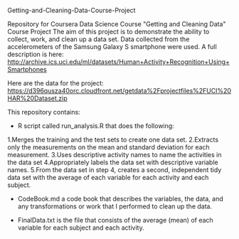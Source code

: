 Getting-and-Cleaning-Data-Course-Project

Repository for Coursera Data Science Course "Getting and Cleaning Data" Course Project
The aim of this project is to demonstrate the ability to collect, work, and clean up a data set. Data collected from the accelerometers of the Samsung Galaxy S smartphone were used. A full description is here:
http://archive.ics.uci.edu/ml/datasets/Human+Activity+Recognition+Using+Smartphones

Here are the data for the project:
https://d396qusza40orc.cloudfront.net/getdata%2Fprojectfiles%2FUCI%20HAR%20Dataset.zip

This repository contains:

- R script called run_analysis.R that does the following:

1.Merges the training and the test sets to create one data set.
2.Extracts only the measurements on the mean and standard deviation for each measurement.
3.Uses descriptive activity names to name the activities in the data set
4.Appropriately labels the data set with descriptive variable names.
5.From the data set in step 4, creates a second, independent tidy data set with the average of each variable for each activity and each subject.

- CodeBook.md a code book that describes the variables, the data, and any transformations or work that I performed to clean up the data.

- FinalData.txt is the file that consists of the average (mean) of each variable for each subject and each activity.
